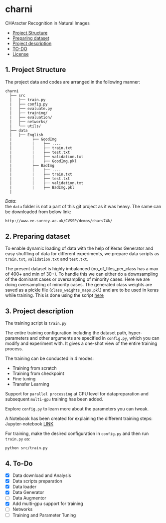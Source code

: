 # charni
CHAracter Recognition in Natural Images

- [Project Structure](#proj-struc)
- [Preparing dataset](#preparing-dataset)
- [Project description](#proj-des)
- [TO-DO](#to-do)
- [License](#license)


<a name="proj-struc"></a>
## 1. Project Structure

The project data and codes are arranged in the following manner:

```
charni
  ├── src  
  |   ├── train.py
  |   ├── config.py
  |   ├── evaluate.py
  |   ├── training/
  |   ├── evaluation/
  |   ├── networks/   
  |   └── utils/
  ├── data
  |   ├── English
  |         ├── GoodImg
  |         |    ├── ....
  |         |    ├── train.txt
  |         |    ├── test.txt
  |         |    ├── validation.txt
  |         |    ├── GoodImg.pkl
  |         ├── BadImg
  |         |    ├── ....
  |         |    ├── train.txt
  |         |    ├── test.txt
  |         |    ├── validation.txt
  |         |    ├── BadImg.pkl
  |  
```

_Data_: <br>
the `data` folder is not a part of this git project as it was heavy. The same can be downloaded from below link:

```sh
http://www.ee.surrey.ac.uk/CVSSP/demos/chars74k/
```

<a name="preparing-dataset"></a>
## 2. Preparing dataset
To enable dynamic loading of data with the help of Keras Generator and easy shuffling of data for different experiments, we prepare data scripts as `train.txt`, `validation.txt` and `test.txt`.

The present dataset is highly imbalanced (no_of_files_per_class has a max of 400+ and min of 30+). To handle this we can either do a downsampling of the dominant cases or oversampling of minority cases. Here we are doing oversampling of minority cases. The generated class weights are saved as a pickle file (`class_weights_maps.pkl`) and are to be used in keras while training. This is done using the script [here](./src/utils/test_train_split.py)

<a name="proj-des"></a>
## 3. Project description
The training script is `train.py` <br>

The entire training configuration including the dataset path, hyper-parameters and other arguments are specified in `config.py`, which you can modify and experiment with. It gives a one-shot view of the entire training process. <br>

The training can be conducted in 4 modes:
 - Training from scratch
 - Training from checkpoint
 - Fine tuning
 - Transfer Learning

Support for `parallel processing` at CPU level for datapreparation and subsequent `multi-gpu` training has been added.

Explore `config.py` to learn more about the parameters you can tweak.

A Notebook has been created for explaining the different training steps: <br>
Jupyter-notebook [LINK](./notebook/training.ipynb)

For training, make the desired configuration in `config.py` and then run `train.py` as:

```
python src/train.py
```

<a name="to-do"></a>
## 4. To-Do

- [x] Data download and Analysis
- [x] Data scripts preparation
- [x] Data loader
- [x] Data Generator
- [ ] Data Augmentor
- [x] Add multi-gpu support for training
- [ ] Networks
- [ ] Training and Parameter Tuning
